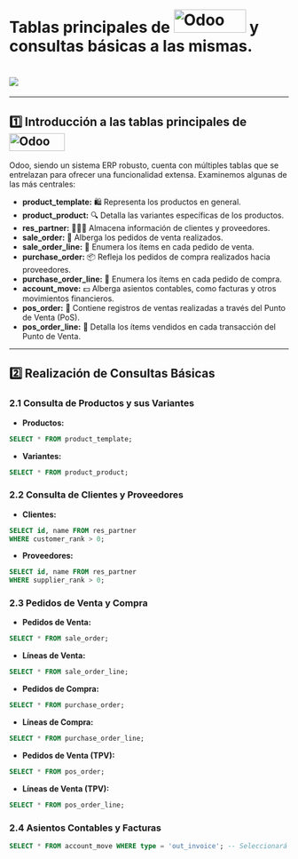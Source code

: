 # Tablas principales de <img src="https://upload.wikimedia.org/wikipedia/commons/a/a7/Odoo_Official_Logo.png" alt="Odoo" width="130" height="42"> y consultas básicas a las mismas.

# <img src="https://raw.githubusercontent.com/canarydev/SGE_23-24/main/static/images/esquema_BD_odoo.png">


---

## 1️⃣ Introducción a las tablas principales de <img src="https://upload.wikimedia.org/wikipedia/commons/a/a7/Odoo_Official_Logo.png" alt="Odoo" width="100" height="32">


Odoo, siendo un sistema ERP robusto, cuenta con múltiples tablas que se entrelazan para ofrecer una funcionalidad extensa. Examinemos algunas de las más centrales:

- **product_template:** 🛍️ Representa los productos en general.
- **product_product:** 🔍 Detalla las variantes específicas de los productos.
- **res_partner:** 🧑‍🤝‍🧑 Almacena información de clientes y proveedores.
- **sale_order:** 🛒 Alberga los pedidos de venta realizados.
- **sale_order_line:** 📝 Enumera los ítems en cada pedido de venta.
- **purchase_order:** 📦 Refleja los pedidos de compra realizados hacia proveedores.
- **purchase_order_line:** 🧾 Enumera los ítems en cada pedido de compra.
- **account_move:** 💵 Alberga asientos contables, como facturas y otros movimientos financieros.
- **pos_order:** 🏪 Contiene registros de ventas realizadas a través del Punto de Venta (PoS).
- **pos_order_line:** 📜 Detalla los ítems vendidos en cada transacción del Punto de Venta.

---

## 2️⃣ Realización de Consultas Básicas

### 2.1 Consulta de Productos y sus Variantes
- **Productos:**
```sql
SELECT * FROM product_template;
```

- **Variantes:**
```sql
SELECT * FROM product_product;
```

### 2.2 Consulta de Clientes y Proveedores
- **Clientes:**
```sql
SELECT id, name FROM res_partner
WHERE customer_rank > 0;
```

- **Proveedores:**
```sql
SELECT id, name FROM res_partner
WHERE supplier_rank > 0;
```

### 2.3 Pedidos de Venta y Compra
- **Pedidos de Venta:**
```sql
SELECT * FROM sale_order;
```

- **Líneas de Venta:**
```sql
SELECT * FROM sale_order_line;
```

- **Pedidos de Compra:**
```sql
SELECT * FROM purchase_order;
```

- **Líneas de Compra:**
```sql
SELECT * FROM purchase_order_line;
```

- **Pedidos de Venta (TPV):**
```sql
SELECT * FROM pos_order;
```

- **Líneas de Venta (TPV):**
```sql
SELECT * FROM pos_order_line;
```

### 2.4 Asientos Contables y Facturas
```sql
SELECT * FROM account_move WHERE type = 'out_invoice'; -- Seleccionará facturas de clientes
```
